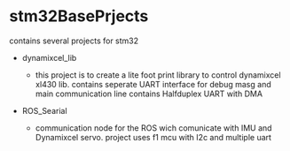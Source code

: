 # stm32BasePrjects
contains several projects for stm32 
* dynamixcel_lib
  * this project is to create a lite foot print library to control dynamixcel xl430 lib. contains seperate UART interface for debug masg and main communication line contains Halfduplex UART with DMA


* ROS_Searial
  * communication node for the ROS wich comunicate with IMU and Dynamixcel servo. project uses f1 mcu with I2c and multiple uart
